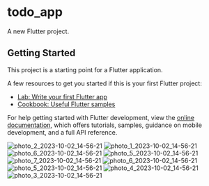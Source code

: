 # todo_app

A new Flutter project.

## Getting Started

This project is a starting point for a Flutter application.

A few resources to get you started if this is your first Flutter project:

- [Lab: Write your first Flutter app](https://docs.flutter.dev/get-started/codelab)
- [Cookbook: Useful Flutter samples](https://docs.flutter.dev/cookbook)

For help getting started with Flutter development, view the
[online documentation](https://docs.flutter.dev/), which offers tutorials,
samples, guidance on mobile development, and a full API reference.

![photo_2_2023-10-02_14-56-21](https://github.com/avazbekdeveloper11/todo_app/assets/97097697/bc030aa9-a09f-4d10-8742-e41bc4aa1fc2)
![photo_1_2023-10-02_14-56-21](https://github.com/avazbekdeveloper11/todo_app/assets/97097697/59d957c1-ebc3-41d9-866c-cc8149e4cc8b)
![photo_6_2023-10-02_14-56-21](https://github.com/avazbekdeveloper11/todo_app/assets/97097697/e2151e18-522c-4296-9ff4-c3b2f1540f43)
![photo_5_2023-10-02_14-56-21](https://github.com/avazbekdeveloper11/todo_app/assets/97097697/82cd606c-dd73-4215-85b3-a59f73ccff45)
![photo_7_2023-10-02_14-56-21](https://github.com/avazbekdeveloper11/todo_app/assets/97097697/0217a57d-2795-4f23-90fd-73647e81035d)
![photo_6_2023-10-02_14-56-21](https://github.com/avazbekdeveloper11/todo_app/assets/97097697/b0246792-52fe-4b2a-82d0-8702b5230953)
![photo_5_2023-10-02_14-56-21](https://github.com/avazbekdeveloper11/todo_app/assets/97097697/6aaf34d0-18e1-44fb-8cac-8e281ab55e28)
![photo_4_2023-10-02_14-56-21](https://github.com/avazbekdeveloper11/todo_app/assets/97097697/492698c3-ca56-4b97-a033-a0cd87b5dc31)
![photo_3_2023-10-02_14-56-21](https://github.com/avazbekdeveloper11/todo_app/assets/97097697/70c03378-e04f-473a-a982-1880715a8f92)
